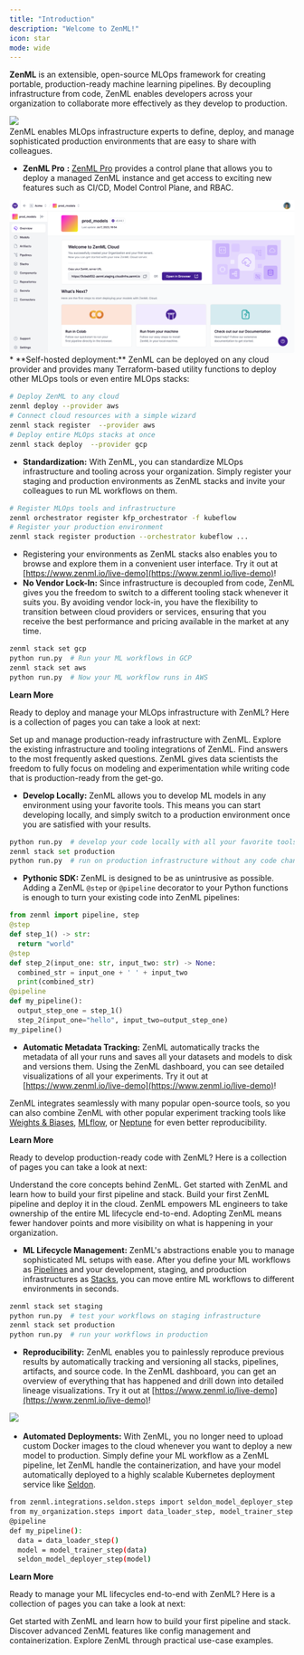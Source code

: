 ```yaml
---
title: "Introduction"
description: "Welcome to ZenML!"
icon: star
mode: wide
---
```


**ZenML** is an extensible, open-source MLOps framework for creating portable, production-ready machine learning pipelines. By decoupling infrastructure from code, ZenML enables developers across your organization to collaborate more effectively as they develop to production.
<Frame caption="ZenML Overview">
  <img src=".gitbook/assets/Fintro_zenml_overview.png"/>
</Frame>
<br/>
<Tabs>
  <Tab title="For MLOps Platform Engineers">
ZenML enables MLOps infrastructure experts to define, deploy, and manage sophisticated production environments that are easy to share with colleagues.

* **ZenML Pro** **:** [ZenML Pro](/getting-started/deploying-zenml/zenml-pro/zenml-pro) provides a control plane that allows you to deploy a managed ZenML instance and get access to exciting new features such as CI/CD, Model Control Plane, and RBAC.
<Frame>
  <img src=".gitbook/assets/zenml-cloud-tenant-overview.png"/>
</Frame>
* **Self-hosted deployment:** ZenML can be deployed on any cloud provider and provides many Terraform-based utility functions to deploy other MLOps tools or even entire MLOps stacks:

```Bash
# Deploy ZenML to any cloud
zenml deploy --provider aws
# Connect cloud resources with a simple wizard
zenml stack register  --provider aws
# Deploy entire MLOps stacks at once
zenml stack deploy  --provider gcp
```
* **Standardization:** With ZenML, you can standardize MLOps infrastructure and tooling across your organization. Simply register your staging and production environments as ZenML stacks and invite your colleagues to run ML workflows on them.

```Bash
# Register MLOps tools and infrastructure
zenml orchestrator register kfp_orchestrator -f kubeflow
# Register your production environment
zenml stack register production --orchestrator kubeflow ...
```
* Registering your environments as ZenML stacks also enables you to browse and explore them in a convenient user interface. Try it out at [https://www.zenml.io/live-demo](https://www.zenml.io/live-demo)!
* **No Vendor Lock-In:** Since infrastructure is decoupled from code, ZenML gives you the freedom to switch to a different tooling stack whenever it suits you. By avoiding vendor lock-in, you have the flexibility to transition between cloud providers or services, ensuring that you receive the best performance and pricing available in the market at any time.

```Bash
zenml stack set gcp
python run.py  # Run your ML workflows in GCP
zenml stack set aws
python run.py  # Now your ML workflow runs in AWS
```

<Icon icon="rocket"/> **Learn More**

Ready to deploy and manage your MLOps infrastructure with ZenML? Here is a collection of pages you can take a look at next:

<CardGroup cols={3}>
 <Card title="Switch to production" icon="building" href="/user-guide/guides/production-guide/cloud-orchestration">
  Set up and manage production-ready infrastructure with ZenML.
</Card>
<Card title="Component guide" icon="list-check" href="/stack-components/component-guide">
 Explore the existing infrastructure and tooling integrations of ZenML.
</Card>
<Card title="FAQ" icon="person-circle-question" href="/getting-started/faq">
Find answers to the most frequently asked questions.
 </Card>
  </CardGroup>
  </Tab>
  <Tab title="For Data Scientists">
ZenML gives data scientists the freedom to fully focus on modeling and experimentation while writing code that is production-ready from the get-go.

* **Develop Locally:** ZenML allows you to develop ML models in any environment using your favorite tools. This means you can start developing locally, and simply switch to a production environment once you are satisfied with your results.

```py
python run.py  # develop your code locally with all your favorite tools
zenml stack set production
python run.py  # run on production infrastructure without any code changes
```
* **Pythonic SDK:** ZenML is designed to be as unintrusive as possible. Adding a ZenML `@step` or `@pipeline` decorator to your Python functions is enough to turn your existing code into ZenML pipelines:

```py
from zenml import pipeline, step
@step
def step_1() -> str:
  return "world"
@step
def step_2(input_one: str, input_two: str) -> None:
  combined_str = input_one + ' ' + input_two
  print(combined_str)
@pipeline
def my_pipeline():
  output_step_one = step_1()
  step_2(input_one="hello", input_two=output_step_one)
my_pipeline()
```
* **Automatic Metadata Tracking:** ZenML automatically tracks the metadata of all your runs and saves all your datasets and models to disk and versions them. Using the ZenML dashboard, you can see detailed visualizations of all your experiments. Try it out at [https://www.zenml.io/live-demo](https://www.zenml.io/live-demo)!

ZenML integrates seamlessly with many popular open-source tools, so you can also combine ZenML with other popular experiment tracking tools like [Weights & Biases](/stack-components/experiment-trackers/wandb), [MLflow](/stack-components/experiment-trackers/mlflow), or [Neptune](/stack-components/experiment-trackers/neptune) for even better reproducibility.

<Icon icon="rocket"/> **Learn More**

Ready to develop production-ready code with ZenML? Here is a collection of pages you can take a look at next:
<CardGroup cols={3}>

<Card title="Core Concepts" icon="trowel-bricks" href="/getting-started/core-concepts">
Understand the core concepts behind ZenML.
</Card>

<Card title="Starter Guide" icon="egg" href="/user-guide/guides/starter-guide">
Get started with ZenML and learn how to build your first pipeline and stack.
</Card>

<Card title="Quickstart (in Colab)" icon="person-running" href="https://colab.research.google.com/github/zenml-io/zenml/blob/main/examples/quickstart/notebooks/quickstart.ipynb">
Build your first ZenML pipeline and deploy it in the cloud.
</Card>

</CardGroup>
  </Tab>
  <Tab title="For ML Engineers">
ZenML empowers ML engineers to take ownership of the entire ML lifecycle end-to-end. Adopting ZenML means fewer handover points and more visibility on what is happening in your organization.

* **ML Lifecycle Management:** ZenML's abstractions enable you to manage sophisticated ML setups with ease. After you define your ML workflows as [Pipelines](/getting-started/core-concepts#1-development) and your development, staging, and production infrastructures as [Stacks](/getting-started/core-concepts#2-execution), you can move entire ML workflows to different environments in seconds.
```Bash
zenml stack set staging
python run.py  # test your workflows on staging infrastructure
zenml stack set production
python run.py  # run your workflows in production
```
* **Reproducibility:** ZenML enables you to painlessly reproduce previous results by automatically tracking and versioning all stacks, pipelines, artifacts, and source code. In the ZenML dashboard, you can get an overview of everything that has happened and drill down into detailed lineage visualizations. Try it out at [https://www.zenml.io/live-demo](https://www.zenml.io/live-demo)!

<Frame>
  <img src=".gitbook/assets/FDashboard.png"/>
</Frame>

* **Automated Deployments:** With ZenML, you no longer need to upload custom Docker images to the cloud whenever you want to deploy a new model to production. Simply define your ML workflow as a ZenML pipeline, let ZenML handle the containerization, and have your model automatically deployed to a highly scalable Kubernetes deployment service like [Seldon](/stack-components/model-deployers/seldon).

```Bash
from zenml.integrations.seldon.steps import seldon_model_deployer_step
from my_organization.steps import data_loader_step, model_trainer_step
@pipeline
def my_pipeline():
  data = data_loader_step()
  model = model_trainer_step(data)
  seldon_model_deployer_step(model)
```

<Icon icon="rocket"/> **Learn More**

Ready to manage your ML lifecycles end-to-end with ZenML? Here is a collection of pages you can take a look at next:

<CardGroup cols={3}>

<Card title="Starter Guide" icon="egg" href="/user-guide/guides/starter-guide">
Get started with ZenML and learn how to build your first pipeline and stack.
</Card>

<Card title="How To" icon="earlybirds" href="/usage/pipelines/build-pipelines/build-pipelines">
Discover advanced ZenML features like config management and containerization.
</Card>

<Card title="Examples" icon="person-chalkboard" href="https://github.com/zenml-io/zenml-projects">
Explore ZenML through practical use-case examples.
</Card>

</CardGroup>
  </Tab>
</Tabs>









